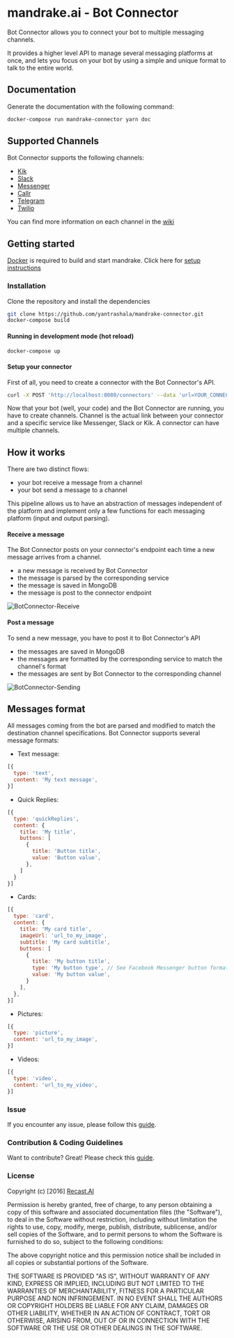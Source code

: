 # mandrake.ai - Bot Connector

Bot Connector allows you to connect your bot to multiple messaging channels.

It provides a higher level API to manage several messaging platforms at once, and lets you focus on your bot by using a simple and unique format to talk to the entire world.

## Documentation

Generate the documentation with the following command:
```bash
docker-compose run mandrake-connector yarn doc
```

## Supported Channels

Bot Connector supports the following channels:
* [Kik](https://github.com/RecastAI/bot-connector/wiki/Channel---Kik)
* [Slack](https://github.com/RecastAI/bot-connector/wiki/Channel---Slack)
* [Messenger](https://github.com/RecastAI/bot-connector/wiki/Channel---Messenger)
* [Callr](https://github.com/RecastAI/bot-connector/wiki/Channel-CALLR)
* [Telegram](https://github.com/RecastAI/bot-connector/wiki/Channel-Telegram)
* [Twilio](https://github.com/RecastAI/bot-connector/wiki/Channel-Twilio)

You can find more information on each channel in the [wiki](https://github.com/RecastAI/bot-connector/wiki)

## Getting started
[Docker](https://www.docker.com/) is required to build and start mandrake. Click here for [setup instructions](https://docs.docker.com/engine/installation/)

### Installation

Clone the repository and install the dependencies

```bash
git clone https://github.com/yantrashala/mandrake-connector.git
docker-compose build
```

#### Running in development mode (hot reload)

```bash
docker-compose up
```

#### Setup your connector

First of all, you need to create a connector with the Bot Connector's API.
```sh
curl -X POST 'http://localhost:8080/connectors' --data 'url=YOUR_CONNECTOR_ENDPOINT_URL'
```

Now that your bot (well, your code) and the Bot Connector are running, you have to create channels. Channel is the actual link between your connector and a specific service like Messenger, Slack or Kik. A connector can have multiple channels.

## How it works

There are two distinct flows:
* your bot receive a message from a channel
* your bot send a message to a channel

This pipeline allows us to have an abstraction of messages independent of the platform and implement only a few functions for each messaging platform (input and output parsing).

#### Receive a message

The Bot Connector posts on your connector's endpoint each time a new message arrives from a channel.
* a new message is received by Bot Connector
* the message is parsed by the corresponding service
* the message is saved in MongoDB
* the message is post to the connector endpoint

![BotConnector-Receive](https://cdn.recast.ai/bot-connector/flow-1.png)

#### Post a message

To send a new message, you have to post it to Bot Connector's API
* the messages are saved in MongoDB
* the messages are formatted by the corresponding service to match the channel's format
* the messages are sent by Bot Connector to the corresponding channel

![BotConnector-Sending](https://cdn.recast.ai/bot-connector/flow-2.png)

## Messages format

All messages coming from the bot are parsed and modified to match the destination channel specifications.
Bot Connector supports several message formats:

* Text message:

```javascript
[{
  type: 'text',
  content: 'My text message',
}]
```
* Quick Replies:

```javascript
[{
  type: 'quickReplies',
  content: {
    title: 'My title',
    buttons: [
      {
        title: 'Button title',
        value: 'Button value',
      },
    ]
  }
}]
```

* Cards:

```javascript
[{
  type: 'card',
  content: {
    title: 'My card title',
    imageUrl: 'url_to_my_image',
    subtitle: 'My card subtitle',
    buttons: [
      {
        title: 'My button title',
        type: 'My button type', // See Facebook Messenger button formats
        value: 'My button value',
      }
    ],
  },
}]
```

* Pictures:

```javascript
[{
  type: 'picture',
  content: 'url_to_my_image',
}]
```
* Videos:

```javascript
[{
  type: 'video',
  content: 'url_to_my_video',
}]
```

### Issue

If you encounter any issue, please follow this [guide](https://github.com/yantrashala/mandrake-connector/blob/master/ISSUE.md).

### Contribution & Coding Guidelines

Want to contribute? Great! Please check this [guide](https://github.com/yantrashala/mandrake-connector/blob/master/CONTRIBUTING.md).

### License

Copyright (c) [2016] [Recast.AI](https://recast.ai)

Permission is hereby granted, free of charge, to any person obtaining a copy of this software and associated documentation files (the "Software"), to deal in the Software without restriction, including without limitation the rights to use, copy, modify, merge, publish, distribute, sublicense, and/or sell copies of the Software, and to permit persons to whom the Software is furnished to do so, subject to the following conditions:

The above copyright notice and this permission notice shall be included in all copies or substantial portions of the Software.

THE SOFTWARE IS PROVIDED "AS IS", WITHOUT WARRANTY OF ANY KIND, EXPRESS OR IMPLIED, INCLUDING BUT NOT LIMITED TO THE WARRANTIES OF MERCHANTABILITY, FITNESS FOR A PARTICULAR PURPOSE AND NON INFRINGEMENT. IN NO EVENT SHALL THE AUTHORS OR COPYRIGHT HOLDERS BE LIABLE FOR ANY CLAIM, DAMAGES OR OTHER LIABILITY, WHETHER IN AN ACTION OF CONTRACT, TORT OR OTHERWISE, ARISING FROM, OUT OF OR IN CONNECTION WITH THE SOFTWARE OR THE USE OR OTHER DEALINGS IN THE SOFTWARE.
